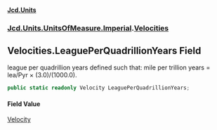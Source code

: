 #### [Jcd.Units](index 'index')
### [Jcd.Units.UnitsOfMeasure.Imperial](Jcd.Units.UnitsOfMeasure.Imperial 'Jcd.Units.UnitsOfMeasure.Imperial').[Velocities](Velocities 'Jcd.Units.UnitsOfMeasure.Imperial.Velocities')

## Velocities.LeaguePerQuadrillionYears Field

league per quadrillion years defined such that: mile per trillion years = lea/Pyr × (3.0)/(1000.0).

```csharp
public static readonly Velocity LeaguePerQuadrillionYears;
```

#### Field Value
[Velocity](Velocity 'Jcd.Units.UnitTypes.Velocity')